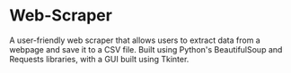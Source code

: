 # Web-Scraper
A user-friendly web scraper that allows users to extract data from a webpage and save it to a CSV file. Built using Python's BeautifulSoup and Requests libraries, with a GUI built using Tkinter.
